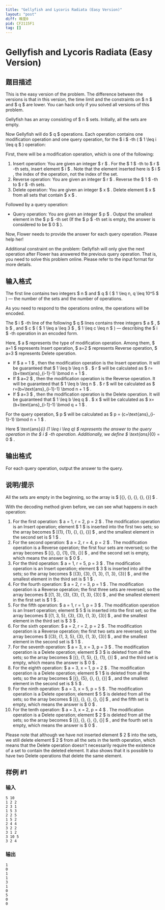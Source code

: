 ```yaml
---
title: "Gellyfish and Lycoris Radiata (Easy Version)"
layout: "post"
diff: 难度0
pid: CF2115F1
tag: []
---
```


# Gellyfish and Lycoris Radiata (Easy Version)

## 题目描述

This is the easy version of the problem. The difference between the versions is that in this version, the time limit and the constraints on $ n $ and $ q $ are lower. You can hack only if you solved all versions of this problem.

Gellyfish has an array consisting of $ n $ sets. Initially, all the sets are empty.

Now Gellyfish will do $ q $ operations. Each operation contains one modification operation and one query operation, for the $ i $ -th ( $ 1 \leq i \leq q $ ) operation:

First, there will be a modification operation, which is one of the following:

1. Insert operation: You are given an integer $ r $ . For the $ 1 $ -th to $ r $ -th sets, insert element $ i $ . Note that the element inserted here is $ i $ , the index of the operation, not the index of the set.
2. Reverse operation: You are given an integer $ r $ . Reverse the $ 1 $ -th to $ r $ -th sets.
3. Delete operation: You are given an integer $ x $ . Delete element $ x $ from all sets that contain $ x $ .

Followed by a query operation:

- Query operation: You are given an integer $ p $ . Output the smallest element in the $ p $ -th set (If the $ p $ -th set is empty, the answer is considered to be $ 0 $ ).

Now, Flower needs to provide the answer for each query operation. Please help her!

Additional constraint on the problem: Gellyfish will only give the next operation after Flower has answered the previous query operation. That is, you need to solve this problem online. Please refer to the input format for more details.

## 输入格式

The first line contains two integers $ n $ and $ q $ ( $ 1 \leq n, q \leq 10^5 $ ) — the number of the sets and the number of operations.

As you need to respond to the operations online, the operations will be encoded.

The $ i $ -th line of the following $ q $ lines contains three integers $ a $ , $ b $ , and $ c $ ( $ 1 \leq a \leq 3 $ , $ 1 \leq c \leq n $ ) — describing the $ i $ -th operation in an encoded form.

Here, $ a $ represents the type of modification operation. Among them, $ a=1 $ represents Insert operation, $ a=2 $ represents Reverse operation, $ a=3 $ represents Delete operation.

- If $ a = 1 $ , then the modification operation is the Insert operation. It will be guaranteed that $ 1 \leq b \leq n $ . $ r $ will be calculated as $ r=(b+\text{ans}_{i-1}-1) \bmod n + 1 $ .
- If $ a=2 $ , then the modification operation is the Reverse operation. It will be guaranteed that $ 1 \leq b \leq n $ . $ r $ will be calculated as $ r=(b+\text{ans}_{i-1}-1) \bmod n + 1 $ .
- If $ a=3 $ , then the modification operation is the Delete operation. It will be guaranteed that $ 1 \leq b \leq q $ . $ x $ will be calculated as $ x=(b+\text{ans}_{i-1}-1) \bmod q + 1 $ .

For the query operation, $ p $ will be calculated as $ p = (c+\text{ans}_{i-1}-1) \bmod n + 1 $ .

Here $  \text{ans}_{i} (1 \leq i \leq q) $ represents the answer to the query operation in the $ i $ -th operation. Additionally, we define $  \text{ans}_{0} = 0 $ .

## 输出格式

For each query operation, output the answer to the query.

## 说明/提示

All the sets are empty in the beginning, so the array is $ [\{\}, \{\}, \{\}, \{\}, \{\}] $ .

With the decoding method given before, we can see what happens in each operation:

1. For the first operation: $ a = 1, r = 2, p = 2 $ . The modification operation is an Insert operation; element $ 1 $ is inserted into the first two sets; so the array becomes $ [\{1\}, \{1\}, \{\}, \{\}, \{\}] $ , and the smallest element in the second set is $ 1 $ .
2. For the second operation: $ a = 2, r = 4, p = 2 $ . The modification operation is a Reverse operation; the first four sets are reversed; so the array becomes $ [\{\}, \{\}, \{1\}, \{1\}, \{\}] $ , and the second set is empty, which means the answer is $ 0 $ .
3. For the third operation: $ a = 1, r = 5, p = 3 $ . The modification operation is an Insert operation; element $ 3 $ is inserted into all the sets; so the array becomes $ [\{3\}, \{3\}, \{1, 3\}, \{1, 3\}, \{3\}] $ , and the smallest element in the third set is $ 1 $ .
4. For the fourth operation: $ a = 2, r = 3, p = 1 $ . The modification operation is a Reverse operation; the first three sets are reversed; so the array becomes $ [\{1, 3\}, \{3\}, \{3\}, \{1, 3\}, \{3\}] $ , and the smallest element in the first set is $ 1 $ .
5. For the fifth operation: $ a = 1, r = 1, p = 3 $ . The modification operation is an Insert operation; element $ 5 $ is inserted into the first set; so the array becomes $ [\{1, 3, 5\}, \{3\}, \{3\}, \{1, 3\}, \{3\}] $ , and the smallest element in the third set is $ 3 $ .
6. For the sixth operation: $ a = 2, r = 2, p = 2 $ . The modification operation is a Reverse operation; the first two sets are reversed; so the array becomes $ [\{3\}, \{1, 3, 5\}, \{3\}, \{1, 3\}, \{3\}] $ , and the smallest element in the second set is $ 1 $ .
7. For the seventh operation: $ a = 3, x = 3, p = 3 $ . The modification operation is a Delete operation; element $ 3 $ is deleted from all the sets; so the array becomes $ [\{\}, \{1, 5\}, \{\}, \{1\}, \{\}] $ , and the third set is empty, which means the answer is $ 0 $ .
8. For the eighth operation: $ a = 3, x = 1, p = 2 $ . The modification operation is a Delete operation; element $ 1 $ is deleted from all the sets; so the array becomes $ [\{\}, \{5\}, \{\}, \{\}, \{\}] $ , and the smallest element in the second set is $ 5 $ .
9. For the ninth operation: $ a = 3, x = 5, p = 5 $ . The modification operation is a Delete operation; element $ 5 $ is deleted from all the sets; so the array becomes $ [\{\}, \{\}, \{\}, \{\}, \{\}] $ , and the fifth set is empty, which means the answer is $ 0 $ .
10. For the tenth operation: $ a = 3, x = 2, p = 4 $ . The modification operation is a Delete operation; element $ 2 $ is deleted from all the sets; so the array becomes $ [\{\}, \{\}, \{\}, \{\}, \{\}] $ , and the fourth set is empty, which means the answer is $ 0 $ .

Please note that although we have not inserted element $ 2 $ into the sets, we still delete element $ 2 $ from all the sets in the tenth operation, which means that the Delete operation doesn't necessarily require the existence of a set to contain the deleted element. It also shows that it is possible to have two Delete operations that delete the same element.

## 样例 #1

### 输入

```
5 10
1 2 2
2 3 1
1 5 3
2 2 5
1 5 2
2 4 4
3 2 2
3 1 2
3 10 5
3 2 4
```

### 输出

```
1
0
1
1
3
1
0
5
0
0
```

